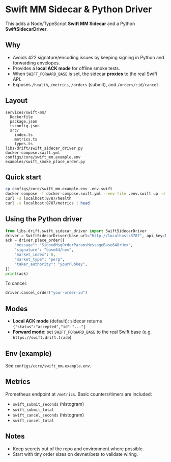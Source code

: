 # Swift MM Sidecar & Python Driver

This adds a Node/TypeScript **Swift MM Sidecar** and a Python **SwiftSidecarDriver**.

## Why
- Avoids 422 signature/encoding issues by keeping signing in Python and forwarding envelopes.
- Provides a **local ACK mode** for offline smoke tests.
- When `SWIFT_FORWARD_BASE` is set, the sidecar **proxies** to the real Swift API.
- Exposes `/health`, `/metrics`, `/orders` (submit), and `/orders/:id/cancel`.

## Layout
```
services/swift-mm/
  Dockerfile
  package.json
  tsconfig.json
  src/
    index.ts
    metrics.ts
    types.ts
libs/drift/swift_sidecar_driver.py
docker-compose.swift.yml
configs/core/swift_mm.example.env
examples/swift_smoke_place_order.py
```

## Quick start
```bash
cp configs/core/swift_mm.example.env .env.swift
docker compose -f docker-compose.swift.yml --env-file .env.swift up -d --build
curl -s localhost:8787/health
curl -s localhost:8787/metrics | head
```

## Using the Python driver
```python
from libs.drift.swift_sidecar_driver import SwiftSidecarDriver
driver = SwiftSidecarDriver(base_url="http://localhost:8787", api_key=None)
ack = driver.place_order({
    "message": "SignedMsgOrderParamsMessageBase64OrHex",
    "signature": "base64/hex",
    "market_index": 0,
    "market_type": "perp",
    "taker_authority": "yourPubkey",
})
print(ack)
```

To cancel:
```python
driver.cancel_order("your-order-id")
```

## Modes
- **Local ACK mode** (default): sidecar returns `{"status":"accepted","id":"..."}`
- **Forward mode**: set `SWIFT_FORWARD_BASE` to the real Swift base (e.g. `https://swift.drift.trade`)

## Env (example)
See `configs/core/swift_mm.example.env`.

## Metrics
Prometheus endpoint at `/metrics`. Basic counters/timers are included:
- `swift_submit_seconds` (histogram)
- `swift_submit_total`
- `swift_cancel_seconds` (histogram)
- `swift_cancel_total`

## Notes
- Keep secrets out of the repo and environment where possible.
- Start with tiny order sizes on devnet/beta to validate wiring.